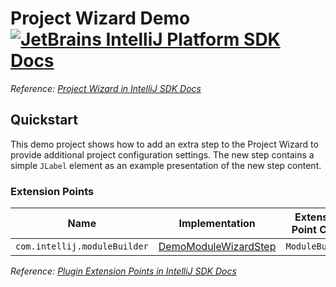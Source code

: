 # Project Wizard Demo [![JetBrains IntelliJ Platform SDK Docs](https://jb.gg/badges/docs.svg)][docs]
*Reference: [Project Wizard in IntelliJ SDK Docs][docs:project_wizard]*

## Quickstart

This demo project shows how to add an extra step to the Project Wizard to provide additional project configuration settings.
The new step contains a simple `JLabel` element as an example presentation of the new step content.

### Extension Points

| Name                         | Implementation                                    | Extension Point Class |
| ---------------------------- | ------------------------------------------------- | --------------------- |
| `com.intellij.moduleBuilder` | [DemoModuleWizardStep][file:DemoModuleWizardStep] | `ModuleBuilder`       |

*Reference: [Plugin Extension Points in IntelliJ SDK Docs][docs:ep]*


[docs]: https://plugins.jetbrains.com/docs/intellij/
[docs:project_wizard]: https://plugins.jetbrains.com/docs/intellij/intro-project-wizard.html
[docs:ep]: https://plugins.jetbrains.com/docs/intellij/plugin-extensions.html

[file:DemoModuleWizardStep]: ./src/main/java/org/intellij/sdk/project/wizard/DemoModuleWizardStep.java
